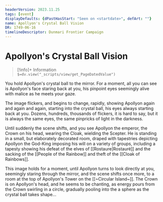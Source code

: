 ```yaml
---
headerVersion: 2023.11.25
tags: [event]
displayDefaults: {dPastHasStart: "Seen on <startdate>", defArt: ""}
name: Apollyon's Crystal Ball Vision
DR: 1749-06-16
timelineDescriptor: Dunmari Frontier Campaign
---
```

# Apollyon's Crystal Ball Vision
>[!info]+ Information  
> `$=dv.view("_scripts/view/get_PageDatedValue")`

You hold Apollyon's crystal ball to the mirror. For a moment, all you can see is Apollyon's face staring back at you, his pinpoint eyes seemingly alive with malice as he meets your gaze. 

The image flickers, and begins to change, rapidly, showing Apollyon again and again and again, starting into the crystal ball, his eyes always starting back at you. Dozens, hundreds, thousands of flickers, it is hard to say, but it is always the same eyes, the same pinpricks of light in the darkness.

Until suddenly the scene shifts, and you see Apollyon the emperor, the Crown on his head, wearing the Cloak, wielding the Scepter. He is standing in a small, but elaborately decorated room, draped with tapestries depicting Apollyon the God-King imposing his will on a variety of groups, including a tapesty showing his defeat of the elves of [[Rostaure|Rostaurë]] and the sacking of the [[People of the Rainbow]] and theft of the [[Cloak of Rainbows]]. 

This image holds for a moment, until Apollyon turns to look directly at you, seemingly staring through the mirror, and the scene shifts once more, to a room at the top of Apollyon's Tower on the [[~Circular Island~]]. The Crown is on Apollyon's head, and he seems to be chanting, as energy pours from the Crown swirling in a circle, gradually pooling into the a sphere as the crystal ball takes shape...